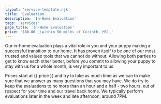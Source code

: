 ```yaml
---
layout: 'service-template.njk'
title: 'Evaluation'
description: 'In-Home Evaluation'
tags: 'services'
page_title: 'In-Home Evaluation'
price: '$60.00 _(within 50 miles of Corinth, MS)_'
---
```

Our in-home evaluation plays a vital role in you and your puppy making a successful transition to our home. It has proven itself to be one of our most trusted and valued tools that we cannot do without. Allowing both parties to get to know each other better, before you commit to allowing your puppy to stay with us for a whole month, is very important to us.

Prices start at {{ price }} and try to take as much time as we can to make sure that we answer as many questions that you may have. We do try to keep the evaluations to no more than an hour and a half - two hours, out of respect for your time and our travel back home. We typically perform evaluations later in the week and late afternoon, around 7PM. 
